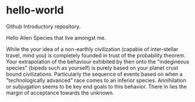 # hello-world
Github Introductory repository. 

Hello Alien Species that live amongst me. 

While the your idea of a non-earthly civilization (capable of inter-stellar travel, mind you) is completely founded in trust of the probability theorem. Your extrapolation of the behaviour exhibited by then onto the "indegineous species" (bipeds such as yourself) is purely based on your planet crust bound civilizations. Particularly the sequence of events based on when a "technologically advanced" race comes to an inferior species. Annihilation or subjugation seems to be key end goals to this behavior. There in lies the margin of acceptance towards the unknown. 
